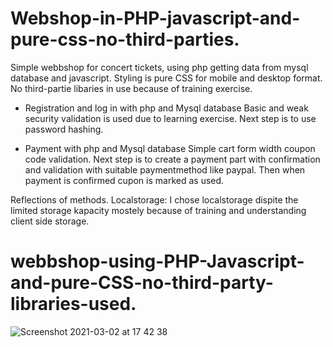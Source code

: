 # Webshop-in-PHP-javascript-and-pure-css-no-third-parties.



Simple webbshop for concert tickets, using php getting data from mysql database and javascript. 
    Styling is pure CSS for mobile and desktop format. 
    No third-partie libaries in use because of training exercise.

- Registration and log in with php and Mysql database
    Basic and weak security validation is used due to learning exercise.
    Next step is to use password hashing.

- Payment with php and Mysql database
    Simple cart form width coupon code validation.
    Next step is to create a payment part with confirmation and validation with suitable paymentmethod like paypal.
    Then when payment is confirmed cupon is marked as used. 

Reflections of methods.
Localstorage: I chose localstorage dispite the limited storage kapacity mostely because of training and understanding client side storage.








# webbshop-using-PHP-Javascript-and-pure-CSS-no-third-party-libraries-used.
![Screenshot 2021-03-02 at 17 42 38](https://user-images.githubusercontent.com/45667980/109682458-ba805380-7b7e-11eb-9dfc-c716d14ccab6.png)
